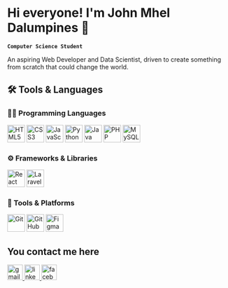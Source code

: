 # Hi everyone! I'm John Mhel Dalumpines 👋

**`Computer Science Student`**

An aspiring Web Developer and Data Scientist, driven to create something from scratch that could change the world.

## 🛠️ Tools & Languages

### 👨‍💻 Programming Languages
<p align="left">
  <img src="https://cdn.jsdelivr.net/gh/devicons/devicon/icons/html5/html5-original.svg" width="40px" alt="HTML5"/>
  <img src="https://cdn.jsdelivr.net/gh/devicons/devicon/icons/css3/css3-original.svg" width="40px" alt="CSS3"/>
  <img src="https://cdn.jsdelivr.net/gh/devicons/devicon/icons/javascript/javascript-original.svg" width="40px" alt="JavaScript"/>
  <img src="https://cdn.jsdelivr.net/gh/devicons/devicon/icons/python/python-original.svg" width="40px" alt="Python"/>
  <img src="https://cdn.jsdelivr.net/gh/devicons/devicon/icons/java/java-original.svg" width="40px" alt="Java"/>
  <img src="https://cdn.jsdelivr.net/gh/devicons/devicon/icons/php/php-original.svg" width="40px" alt="PHP"/>
  <img src="https://cdn.jsdelivr.net/gh/devicons/devicon/icons/mysql/mysql-original.svg" width="40px" alt="MySQL"/>
</p>

### ⚙️ Frameworks & Libraries
<p align="left">
  <img src="https://cdn.jsdelivr.net/gh/devicons/devicon/icons/react/react-original.svg" width="40px" alt="React"/>
  <!-- Optional Laravel colorful version below -->
  <img src="https://cdn.jsdelivr.net/gh/devicons/devicon/icons/laravel/laravel-original.svg" width="40px" alt="Laravel"/>
</p>

### 🧰 Tools & Platforms
<p align="left">
  <img src="https://cdn.jsdelivr.net/gh/devicons/devicon/icons/git/git-original.svg" width="40px" alt="Git"/>
  <img src="https://cdn.jsdelivr.net/gh/devicons/devicon/icons/github/github-original.svg" width="40px" alt="GitHub"/>
  <img src="https://cdn.jsdelivr.net/gh/devicons/devicon/icons/figma/figma-original.svg" width="40px" alt="Figma"/>
</p>

<!--**Experience:** Still gaining... -->


<h2 align="left">You contact me here</h3>

<div align="left">
  
  <!-- Gmail (envelope icon) -->
   <a href="https://mail.google.com/mail/?view=cm&to=jmdalumpines24@gmail.com" target="_blank">
    <img src="https://cdn.jsdelivr.net/gh/devicons/devicon/icons/google/google-original.svg" height="35" alt="gmail logo" />
  </a>

  <!-- LinkedIn -->
  <a href="https://www.linkedin.com/in/john-mhel-dalumpines-3853412a5/" target="_blank">
    <img src="https://cdn.jsdelivr.net/gh/devicons/devicon/icons/linkedin/linkedin-original.svg" height="35" alt="linkedin logo" />
  </a>

  <!-- Facebook -->
  <a href="https://web.facebook.com/jm.jayem.75" target="_blank">
    <img src="https://cdn.jsdelivr.net/gh/devicons/devicon/icons/facebook/facebook-original.svg" height="35" alt="facebook logo" />
  </a>
  
</div>


